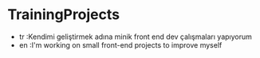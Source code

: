 # TrainingProjects

* tr :Kendimi geliştirmek adına minik front end dev çalışmaları yapıyorum
* en :I'm working on small front-end projects to improve myself

